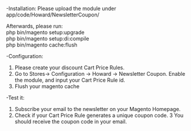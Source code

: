 -Installation:
Please upload the module under app/code/Howard/NewsletterCoupon/

Afterwards, please run:<br/>
php bin/magento setup:upgrade<br/>
php bin/magento setup:di:compile<br/>
php bin/magento cache:flush<br/>

-Configuration:
1. Please create your discount Cart Price Rules.
2. Go to Stores-> Configuration -> Howard -> Newsletter Coupon. Enable the module, and input your Cart Price Rule id.
3. Flush your magento cache

-Test it:
1. Subscribe your email to the newsletter on your Magento Homepage.
2. Check if your Cart Price Rule generates a unique coupon code.
3  You should receive the coupon code in your email.
